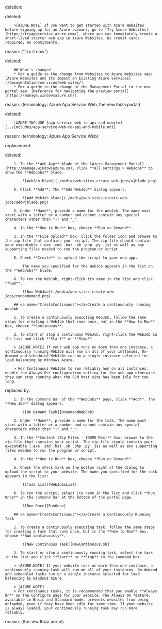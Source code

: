 deletion:

deleted:

		>[AZURE.NOTE] If you want to get started with Azure Websites before signing up for an Azure account, go to [Try Azure Websites](https://tryappservice.azure.com/), where you can immediately create a short-lived starter web app in Azure Websites. No credit cards required; no commitments.

reason: (“Try it now”)

deleted:

		## What's changed
		* For a guide to the change from Websites to Azure Websites see: [Azure Websites and Its Impact on Existing Azure Services](/documentation/services/web-sites/)
		* For a guide to the change of the Management Portal to the new portal see: [Reference for navigating the preview portal](https://manage.windowsazure.cn/)

reason: (terminology: Azure App Service Web, the new Ibiza portal)

deleted:

		[AZURE.INCLUDE [app-service-web-to-api-and-mobile](../includes/app-service-web-to-api-and-mobile.md)]

reason: (terminology: Azure App Service Web)

replacement:

deleted:

		1. In the **Web App** blade of the [Azure Management Portal](http://manage.windowsazure.cn), click **All settings > WebJobs** to show the **WebJobs** blade.
			
			![WebJob blade](./media/web-sites-create-web-jobs/wjblade.png)
			
		5. Click **Add**. The **Add WebJob** dialog appears.
			
			![Add WebJob blade](./media/web-sites-create-web-jobs/addwjblade.png)
			
		2. Under **Name**, provide a name for the WebJob. The name must start with a letter or a number and cannot contain any special characters other than "-" and "_".
			
		4. In the **How to Run** box, choose **Run on Demand**.
			
		3. In the **File Upload** box, click the folder icon and browse to the zip file that contains your script. The zip file should contain your executable (.exe .cmd .bat .sh .php .py .js) as well as any supporting files needed to run the program or script.
			
		5. Check **Create** to upload the script to your web app. 
			
			The name you specified for the WebJob appears in the list on the **WebJobs** blade.
			
		6. To run the WebJob, right-click its name in the list and click **Run**.
			
			![Run WebJob](./media/web-sites-create-web-jobs/runondemand.png)
			
		## <a name="CreateContinuous"></a>Create a continuously running WebJob
		
		1. To create a continuously executing WebJob, follow the same steps for creating a WebJob that runs once, but in the **How to Run** box, choose **Continuous**.
		
		2. To start or stop a continuous WebJob, right-click the WebJob in the list and click **Start** or **Stop**.
			
		> [AZURE.NOTE] If your web app runs on more than one instance, a continuously running WebJob will run on all of your instances. On-demand and scheduled WebJobs run on a single instance selected for load balancing by Windows Azure.
			
		> For Continuous WebJobs to run reliably and on all instances, enable the Always On* configuration setting for the web app otherwise they can stop running when the SCM host site has been idle for too long.

replaced by:

		1. In the command bar of the **WebJobs** page, click **Add**. The **New Job** dialog appears.
			
			![On Demand Task][OnDemandWebJob]
			
		2. Under **Name**, provide a name for the task. The name must start with a letter or a number and cannot contain any special characters other than "-" and "_".
			
		3. In the **Content (Zip Files - 100MB Max)** box, browse to the zip file that contains your script. The zip file should contain your executable (.exe .cmd .bat .sh .php .py .js) as well as any supporting files needed to run the program or script.
			
		4. In the **How to Run** box, choose **Run on Demand**.
			
		5. Check the check mark on the bottom right of the dialog to upload the script to your website. The name you specified for the task appears in the list:
			
			![Task List][WebJobsList]
			
		6. To run the script, select its name in the list and click **Run Once** in the command bar at the bottom of the portal page.
			
			![Run Once][RunOnce]
		
		## <a name="CreateContinuous"></a>Create a Continuously Running Task
		
		1. To create a continuously executing task, follow the same steps for creating a task that runs once, but in the **How to Run** box, choose **Run continuously**.
			
			![New Continuous Task][NewContinuousJob]
			
		2. To start or stop a continuously running task, select the task in the list and click **Start** or **Stop** in the command bar.
		
		> [AZURE.NOTE] If your website runs on more than one instance, a continuously running task will run on all of your instances. On-demand and scheduled tasks run on a single instance selected for load balancing by Windows Azure.
		
		> [AZURE.NOTE]
		> For continuous tasks, it is recommended that you enable **Always On** on the Configure page for your website. The Always On feature, available in Basic and Standard mode, prevents websites from being unloaded, even if they have been idle for some time. If your website is always loaded, your continuously running task may run more reliably.

reason: (the new Ibiza portal)

